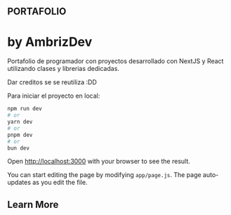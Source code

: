 ## PORTAFOLIO
# by AmbrizDev

Portafolio de programador con proyectos desarrollado con NextJS y React utilizando clases y librerias dedicadas.

Dar creditos se se reutiliza :DD

Para iniciar el proyecto en local:
```bash
npm run dev
# or
yarn dev
# or
pnpm dev
# or
bun dev
```

Open [http://localhost:3000](http://localhost:3000) with your browser to see the result.

You can start editing the page by modifying `app/page.js`. The page auto-updates as you edit the file.

## Learn More
